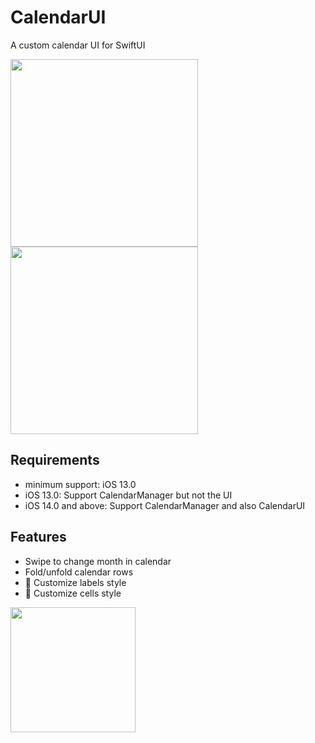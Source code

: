 # CalendarUI

A custom calendar UI for SwiftUI

<p float="left">
  <img src="https://user-images.githubusercontent.com/36991424/175928096-ff3a071f-637b-48c1-a3e6-80e3e258a724.gif" width=300 />

  <img src="https://user-images.githubusercontent.com/36991424/177044199-4917fdfb-5ac9-4f5d-97e0-ea2dc7b6d05e.gif" width=300 />
</p>

## Requirements
- minimum support: iOS 13.0
- iOS 13.0: Support CalendarManager but not the UI
- iOS 14.0 and above: Support CalendarManager and also CalendarUI

## Features
- Swipe to change month in calendar
- Fold/unfold calendar rows
- 🚧 Customize labels style
- 🚧 Customize cells style

<p float="left">
  <img src="https://user-images.githubusercontent.com/36991424/175928755-9e5eb554-28bc-46e6-986d-43b2ca533e34.png" width=200 />
</p>

